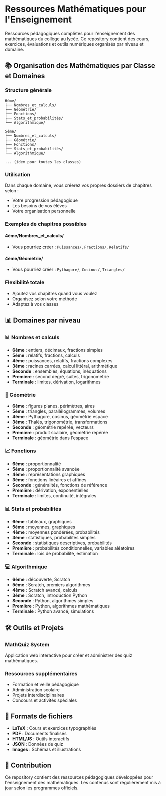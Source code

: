 # Ressources Mathématiques pour l'Enseignement

Ressources pédagogiques complètes pour l'enseignement des mathématiques du collège au lycée. Ce repository contient des cours, exercices, évaluations et outils numériques organisés par niveau et domaine.

## 📚 Organisation des Mathématiques par Classe et Domaines

### Structure générale
```
6ème/
├── Nombres_et_calculs/
├── Géométrie/
├── Fonctions/
├── Stats_et_probabilités/
└── Algorithmique/

5ème/
├── Nombres_et_calculs/
├── Géométrie/
├── Fonctions/
├── Stats_et_probabilités/
└── Algorithmique/

... (idem pour toutes les classes)
```

### Utilisation
Dans chaque domaine, vous créerez vos propres dossiers de chapitres selon :
- Votre progression pédagogique
- Les besoins de vos élèves  
- Votre organisation personnelle

### Exemples de chapitres possibles

#### 4ème/Nombres_et_calculs/
- Vous pourriez créer : `Puissances/`, `Fractions/`, `Relatifs/`

#### 4ème/Géométrie/
- Vous pourriez créer : `Pythagore/`, `Cosinus/`, `Triangles/`

### Flexibilité totale
- Ajoutez vos chapitres quand vous voulez
- Organisez selon votre méthode
- Adaptez à vos classes

## 📊 Domaines par niveau

### 📊 Nombres et calculs
- **6ème** : entiers, décimaux, fractions simples
- **5ème** : relatifs, fractions, calculs
- **4ème** : puissances, relatifs, fractions complexes
- **3ème** : racines carrées, calcul littéral, arithmétique
- **Seconde** : ensembles, équations, inéquations
- **Première** : second degré, suites, trigonométrie
- **Terminale** : limites, dérivation, logarithmes

### 📐 Géométrie
- **6ème** : figures planes, périmètres, aires
- **5ème** : triangles, parallélogrammes, volumes
- **4ème** : Pythagore, cosinus, géométrie espace
- **3ème** : Thalès, trigonométrie, transformations
- **Seconde** : géométrie repérée, vecteurs
- **Première** : produit scalaire, géométrie repérée
- **Terminale** : géométrie dans l'espace

### 📈 Fonctions
- **6ème** : proportionnalité
- **5ème** : proportionnalité avancée
- **4ème** : représentations graphiques
- **3ème** : fonctions linéaires et affines
- **Seconde** : généralités, fonctions de référence
- **Première** : dérivation, exponentielles
- **Terminale** : limites, continuité, intégrales

### 📊 Stats et probabilités
- **6ème** : tableaux, graphiques
- **5ème** : moyennes, graphiques
- **4ème** : moyennes pondérées, probabilités
- **3ème** : statistiques, probabilités simples
- **Seconde** : statistiques descriptives, probabilités
- **Première** : probabilités conditionnelles, variables aléatoires
- **Terminale** : lois de probabilité, estimation

### 💻 Algorithmique
- **6ème** : découverte, Scratch
- **5ème** : Scratch, premiers algorithmes
- **4ème** : Scratch avancé, calculs
- **3ème** : Scratch, introduction Python
- **Seconde** : Python, algorithmes simples
- **Première** : Python, algorithmes mathématiques
- **Terminale** : Python avancé, simulations

## 🛠️ Outils et Projets

### MathQuiz System
Application web interactive pour créer et administrer des quiz mathématiques.

### Ressources supplémentaires
- Formation et veille pédagogique
- Administration scolaire
- Projets interdisciplinaires
- Concours et activités spéciales

## 📝 Formats de fichiers
- **LaTeX** : Cours et exercices typographiés
- **PDF** : Documents finalisés
- **HTML/JS** : Outils interactifs
- **JSON** : Données de quiz
- **Images** : Schémas et illustrations

## 🤝 Contribution
Ce repository contient des ressources pédagogiques développées pour l'enseignement des mathématiques. Les contenus sont régulièrement mis à jour selon les programmes officiels.
